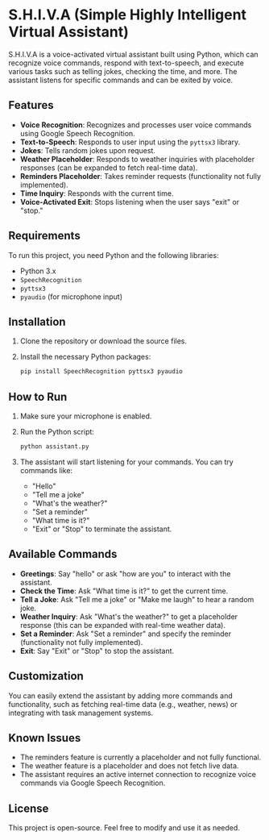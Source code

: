 # S.H.I.V.A (Simple Highly Intelligent Virtual Assistant)

S.H.I.V.A is a voice-activated virtual assistant built using Python, which can recognize voice commands, respond with text-to-speech, and execute various tasks such as telling jokes, checking the time, and more. The assistant listens for specific commands and can be exited by voice.

## Features

- **Voice Recognition**: Recognizes and processes user voice commands using Google Speech Recognition.
- **Text-to-Speech**: Responds to user input using the `pyttsx3` library.
- **Jokes**: Tells random jokes upon request.
- **Weather Placeholder**: Responds to weather inquiries with placeholder responses (can be expanded to fetch real-time data).
- **Reminders Placeholder**: Takes reminder requests (functionality not fully implemented).
- **Time Inquiry**: Responds with the current time.
- **Voice-Activated Exit**: Stops listening when the user says "exit" or "stop."

## Requirements

To run this project, you need Python and the following libraries:

- Python 3.x
- `SpeechRecognition`
- `pyttsx3`
- `pyaudio` (for microphone input)

## Installation

1. Clone the repository or download the source files.
2. Install the necessary Python packages:

    ```bash
    pip install SpeechRecognition pyttsx3 pyaudio
    ```

## How to Run

1. Make sure your microphone is enabled.
2. Run the Python script:

    ```bash
    python assistant.py
    ```

3. The assistant will start listening for your commands. You can try commands like:
   - "Hello"
   - "Tell me a joke"
   - "What's the weather?"
   - "Set a reminder"
   - "What time is it?"
   - "Exit" or "Stop" to terminate the assistant.

## Available Commands

- **Greetings**: Say "hello" or ask "how are you" to interact with the assistant.
- **Check the Time**: Ask "What time is it?" to get the current time.
- **Tell a Joke**: Ask "Tell me a joke" or "Make me laugh" to hear a random joke.
- **Weather Inquiry**: Ask "What's the weather?" to get a placeholder response (this can be expanded with real-time weather data).
- **Set a Reminder**: Ask "Set a reminder" and specify the reminder (functionality not fully implemented).
- **Exit**: Say "Exit" or "Stop" to stop the assistant.

## Customization

You can easily extend the assistant by adding more commands and functionality, such as fetching real-time data (e.g., weather, news) or integrating with task management systems.

## Known Issues

- The reminders feature is currently a placeholder and not fully functional.
- The weather feature is a placeholder and does not fetch live data.
- The assistant requires an active internet connection to recognize voice commands via Google Speech Recognition.

## License

This project is open-source. Feel free to modify and use it as needed.
